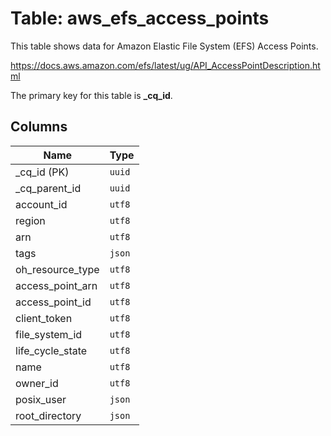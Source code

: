 # Table: aws_efs_access_points

This table shows data for Amazon Elastic File System (EFS) Access Points.

https://docs.aws.amazon.com/efs/latest/ug/API_AccessPointDescription.html

The primary key for this table is **_cq_id**.

## Columns

| Name          | Type          |
| ------------- | ------------- |
|_cq_id (PK)|`uuid`|
|_cq_parent_id|`uuid`|
|account_id|`utf8`|
|region|`utf8`|
|arn|`utf8`|
|tags|`json`|
|oh_resource_type|`utf8`|
|access_point_arn|`utf8`|
|access_point_id|`utf8`|
|client_token|`utf8`|
|file_system_id|`utf8`|
|life_cycle_state|`utf8`|
|name|`utf8`|
|owner_id|`utf8`|
|posix_user|`json`|
|root_directory|`json`|